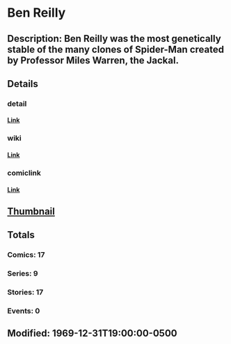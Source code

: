 # Ben Reilly
## Description: Ben Reilly was the most genetically stable of the many clones of Spider-Man created by Professor Miles Warren, the Jackal.
## Details
### detail
#### [Link](http://marvel.com/characters/2919/ben_reilly?utm_campaign=apiRef&utm_source=225578a89fc76f3d20fbffda5d17a88d)
### wiki
#### [Link](http://marvel.com/universe/Ben%20Reilly?utm_campaign=apiRef&utm_source=225578a89fc76f3d20fbffda5d17a88d)
### comiclink
#### [Link](http://marvel.com/comics/characters/1011346/ben_reilly?utm_campaign=apiRef&utm_source=225578a89fc76f3d20fbffda5d17a88d)
## [Thumbnail](http://i.annihil.us/u/prod/marvel/i/mg/2/20/4ce5a6abaea69.jpg)
## Totals
### Comics: 17
### Series: 9
### Stories: 17
### Events: 0
## Modified: 1969-12-31T19:00:00-0500